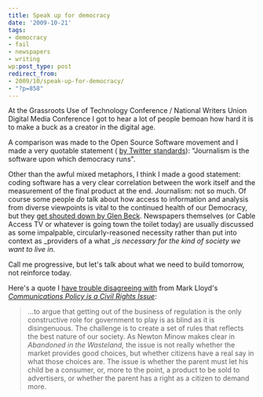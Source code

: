 ```yaml
---
title: Speak up for democracy
date: '2009-10-21'
tags:
- democracy
- fail
- newspapers
- writing
wp:post_type: post
redirect_from:
- 2009/10/speak-up-for-democracy/
- "?p=858"
---
```


At the Grassroots Use of Technology Conference / National Writers Union Digital Media Conference I got to hear a lot of people bemoan how hard it is to make a buck as a creator in the digital age.

A comparison was made to the Open Source Software movement and I made a very quotable statement ( [by Twitter standards](http://twitter.com/SeerGenius/statuses/4931348990)): "Journalism is the software upon which democracy runs".

Other than the awful mixed metaphors, I think I made a good statement: coding software has a very clear correlation between the work itself and the measurement of the final product at the end. Journalism: not so much. Of course some people _do_ talk about how access to information and analysis from diverse viewpoints is vital to the continued health of our Democracy, but they [get shouted down by Glen Beck](http://www.reclaimthemedia.org/media_literacy/bias/glenn_beck_attacks_local_media2139). Newspapers themselves (or Cable Access TV or whatever is going town the toilet today) are usually discussed as some impalpable, circularly-reasoned necessity rather than put into context as _providers of a what __is necessary for the kind of society we want to live in._

Call me progressive, but let's talk about what we need to build tomorrow, not reinforce today.

Here's a quote I [have trouble disagreeing with](http://www.island94.org/2009/08/from-self-actualization-to-neo-liberalism/) from Mark Lloyd's [_Communications Policy is a Civil Rights Issue_](http://www.comtechreview.org/winter-spring-1998/r981lloy.htm):

> ...to argue that getting out of the business of regulation is the only constructive role for government to play is as blind as it is disingenuous. The challenge is to create a set of rules that reflects the best nature of our society. As Newton Minow makes clear in _Abandoned in the Wasteland,_ the issue is not really whether the market provides good choices, but whether citizens have a real say in what those choices are. The issue is whether the parent must let his child be a consumer, or, more to the point, a product to be sold to advertisers, or whether the parent has a right as a citizen to demand more.
>
>

